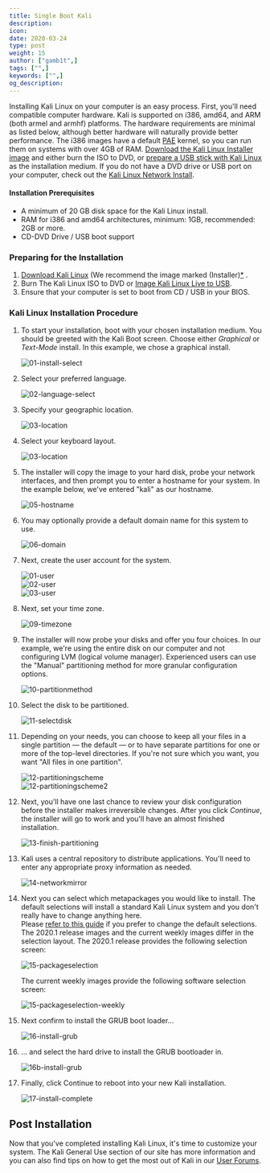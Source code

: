 ```yaml
---
title: Single Boot Kali
description:
icon:
date: 2020-03-24
type: post
weight: 15
author: ["gamb1t",]
tags: ["",]
keywords: ["",]
og_description:
---
```


Installing Kali Linux on your computer is an easy process. First, you'll need compatible computer hardware. Kali is supported on i386, amd64, and ARM (both armel and armhf) platforms. The hardware requirements are minimal as listed below, although better hardware will naturally provide better performance. The i386 images have a default [PAE](http://en.wikipedia.org/wiki/Physical_Address_Extension) kernel, so you can run them on systems with over 4GB of RAM. [Download the Kali Linux Installer image](/docs/introduction/download-official-kali-linux-images/) and either burn the ISO to DVD, or [prepare a USB stick with Kali Linux](/docs/usb/kali-linux-live-usb-install/) as the installation medium. If you do not have a DVD drive or USB port on your computer, check out the [Kali Linux Network Install](/docs/base-images/kali-linux-network-pxe-install/).

#### Installation Prerequisites

* A minimum of 20 GB disk space for the Kali Linux install.
* RAM for i386 and amd64 architectures, minimum: 1GB, recommended: 2GB or more.
* CD-DVD Drive / USB boot support

### Preparing for the Installation

1. [Download Kali Linux](/docs/introduction/download-official-kali-linux-images/) (We recommend the image marked (Installer)[*](../#which-image-to-choose) .
2. Burn The Kali Linux ISO to DVD or [Image Kali Linux Live to USB](/docs/usb/kali-linux-live-usb-install/).
3. Ensure that your computer is set to boot from CD / USB in your BIOS.

### Kali Linux Installation Procedure

1. To start your installation, boot with your chosen installation medium. You should be greeted with the Kali Boot screen. Choose either _Graphical_ or _Text-Mode_ install. In this example, we chose a graphical install.

   ![01-install-select](kali-default-install-18.png)  

2. Select your preferred language. 

   ![02-language-select](kali-default-install-17.png)  

3. Specify your geographic location.

   ![03-location](kali-default-install-16.png)  

4. Select your keyboard layout.

   ![03-location](kali-default-install-15.png)  

5. The installer will copy the image to your hard disk, probe your network interfaces, and then prompt you to enter a hostname for your system. In the example below, we've entered "kali" as our hostname.

   ![05-hostname](kali-default-install-14.png)  

6. You may optionally provide a default domain name for this system to use.

   ![06-domain](kali-default-install-13.png)  

7. Next, create the user account for the system.

   ![01-user](kali-user-1.png)  
   ![02-user](kali-user-2.png)  
   ![03-user](kali-user-3.png)  

8. Next, set your time zone.

   ![09-timezone](kali-default-install-11.png)  

9. The installer will now probe your disks and offer you four choices. In our example, we're using the entire disk on our computer and not configuring LVM (logical volume manager). Experienced users can use the "Manual" partitioning method for more granular configuration options.

   ![10-partitionmethod](kali-default-install-10.png)  

10. Select the disk to be partitioned.

    ![11-selectdisk](kali-default-install-9.png)  

11. Depending on your needs, you can choose to keep all your files in a single partition — the default — or to have separate partitions for one or more of the top-level directories. If you're not sure which you want, you want "All files in one partition".

    ![12-partitioningscheme](kali-default-install-8.png)  
    ![12-partitioningscheme2](kali-default-install-7.png)  

12. Next, you'll have one last chance to review your disk configuration before the installer makes irreversible changes. After you click _Continue_, the installer will go to work and you'll have an almost finished installation.

    ![13-finish-partitioning](kali-default-install-6.png)  

13. Kali uses a central repository to distribute applications. You'll need to enter any appropriate proxy information as needed.

    ![14-networkmirror](kali-default-install-5.png)  

14. Next you can select which metapackages you would like to install. The default selections will install a standard Kali Linux system and you don't really have to change anything here.  
    Please [refer to this guide](../#which-desktop-environment-and-software-collection-to-choose-during-installation) if you prefer to change the default selections.  
    The 2020.1 release images and the current weekly images differ in the selection layout.
    The 2020.1 release provides the following selection screen:
    
    ![15-packageselection](kali-default-packages.png)
    
    The current weekly images provide the following software selection screen:
    
    ![15-packageselection-weekly](kali-default-packages-weekly1.png)
    
15. Next confirm to install the GRUB boot loader...

    ![16-install-grub](kali-default-install-3.png)  

16. ... and select the hard drive to install the GRUB bootloader in.

    ![16b-install-grub](kali-default-install-2.png)  

17. Finally, click Continue to reboot into your new Kali installation.

    ![17-install-complete](kali-default-install-1.png)  

## Post Installation

Now that you've completed installing Kali Linux, it's time to customize your system. The Kali General Use section of our site has more information and you can also find tips on how to get the most out of Kali in our [User Forums](https://forums.kali.org/).
